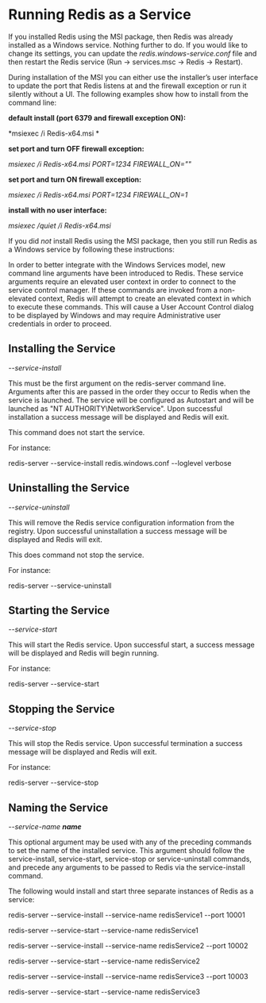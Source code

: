 ﻿Running Redis as a Service
==========================

If you installed Redis using the MSI package, then Redis was already installed as a Windows service. Nothing further to do. If you would like to change its settings, you can update the *redis.windows-service.conf* file and then restart the Redis service (Run -\> services.msc -\> Redis -\> Restart).

During installation of the MSI you can either use the installer’s user interface to update the port that Redis listens at and the firewall exception or run it silently without a UI. The following examples show how to install from the command line:

**default install (port 6379 and firewall exception ON):**

*msiexec /i Redis-x64.msi *

**set port and turn OFF firewall exception:**

*msiexec /i Redis-x64.msi PORT=1234 FIREWALL\_ON=""*

**set port and turn ON firewall exception:**

*msiexec /i Redis-x64.msi PORT=1234 FIREWALL\_ON=1*

**install with no user interface:**

*msiexec /quiet /i Redis-x64.msi*

If you did *not* install Redis using the MSI package, then you still run Redis as a Windows service by following these instructions:

In order to better integrate with the Windows Services model, new command line arguments have been introduced to Redis. These service arguments require an elevated user context in order to connect to the service control manager. If these commands are invoked from a non-elevated context, Redis will attempt to create an elevated context in which to execute these commands. This will cause a User Account Control dialog to be displayed by Windows and may require Administrative user credentials in order to proceed.

Installing the Service
----------------------

*--service-install*

This must be the first argument on the redis-server command line. Arguments after this are passed in the order they occur to Redis when the service is launched. The service will be configured as Autostart and will be launched as "NT AUTHORITY\\NetworkService". Upon successful installation a success message will be displayed and Redis will exit.

This command does not start the service.

For instance:

redis-server --service-install redis.windows.conf --loglevel verbose

Uninstalling the Service
------------------------

*--service-uninstall*

This will remove the Redis service configuration information from the registry. Upon successful uninstallation a success message will be displayed and Redis will exit.

This does command not stop the service.

For instance:

redis-server --service-uninstall

Starting the Service
--------------------

*--service-start*

This will start the Redis service. Upon successful start, a success message will be displayed and Redis will begin running.

For instance:

redis-server --service-start

Stopping the Service
--------------------

*--service-stop*

This will stop the Redis service. Upon successful termination a success message will be displayed and Redis will exit.

For instance:

redis-server --service-stop

Naming the Service
------------------

*--service-name **name***

This optional argument may be used with any of the preceding commands to set the name of the installed service. This argument should follow the service-install, service-start, service-stop or service-uninstall commands, and precede any arguments to be passed to Redis via the service-install command.

The following would install and start three separate instances of Redis as a service:

redis-server --service-install --service-name redisService1 --port 10001

redis-server --service-start --service-name redisService1

redis-server --service-install --service-name redisService2 --port 10002

redis-server --service-start --service-name redisService2

redis-server --service-install --service-name redisService3 --port 10003

redis-server --service-start --service-name redisService3
